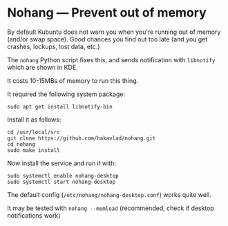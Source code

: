 Nohang — Prevent out of memory
==============================

By default Kubuntu does not warn you when you're running out of memory (and/or swap space). Good chances you find out too late (and you get crashes, lockups, lost data, etc.)

The `nohang` Python script fixes this, and sends notification with `libnotify` which are shown in KDE.

It costs 10-15MBs of memory to run this thing.

It required the following system package:

```
sudo apt get install libnotify-bin
```

Install it as follows:

```
cd /usr/local/src
git clone https://github.com/hakavlad/nohang.git
cd nohang
sudo make install
```

Now install the service and run it with:

```
sudo systemctl enable nohang-desktop
sudo systemctl start nohang-desktop
```

The default config (`/etc/nohang/nohang-desktop.conf`) works quite well.

It may be tested with `nohang --memload` (recommended, check if desktop notifications work)


